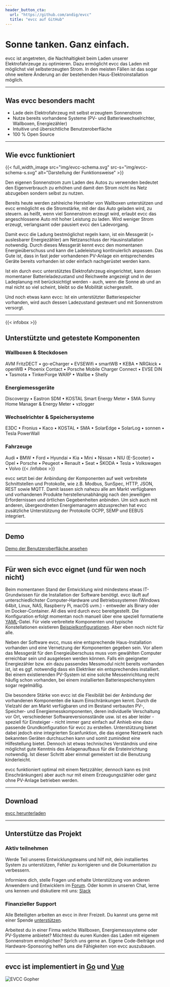 ```yaml
---
header_button_cta:
  url: "https://github.com/andig/evcc"
  title: "evcc auf GitHub"
---
```


# Sonne tanken. Ganz einfach.

evcc ist angetreten, die Nachhaltigkeit beim Laden unserer Elektrofahrzeuge zu optimieren. Dazu ermöglicht evcc das Laden mit möglichst viel selbsterzeugten Strom. In den meisten Fällen ist das sogar ohne weitere Änderung an der bestehenden Haus-Elektroinstallation möglich.

---

## Was evcc besonders macht

- Lade dein Elektrofahrzeug mit selbst erzeugtem Sonnenstrom
- Nutze bereits vorhandene Systeme (PV- und Batteriewechselrichter, Wallboxen, Energiezähler)
- Intuitive und übersichtliche Benutzeroberfläche
- 100 % Open Source

---

## Wie evcc funktioniert

{{< full_width_image src="img/evcc-schema.svg" src-s="img/evcc-schema-s.svg" alt="Darstellung der Funktionsweise" >}}

Den eigenen Sonnenstrom zum Laden des Autos zu verwenden bedeutet den Eigenverbrauch zu erhöhen und damit den Strom nicht ins Netz abzugeben sondern selbst zu nutzen.

Bereits heute werden zahlreiche Hersteller von Wallboxen unterstützen und evcc ermöglicht es die Stromstärke, mit der das Auto geladen wird, zu steuern. as heißt, wenn viel Sonnenstrom erzeugt wird, erlaubt evcc das angeschlossene Auto mit hoher Leistung zu laden. Wird weniger Strom erzeugt, verlangsamt oder pausiert evcc den Ladevorgang.

Damit evcc die Ladung bestmöglichst regeln kann, ist ein Messgerät (= auslesbarer Energiezähler) am Netzanschluss der Hausinstallation notwendig. Durch dieses Messgerät kennt evcc den momentanen Energieüberschuss und kann die Ladeleistung kontinuierlich anpassen. Das Gute ist, dass in fast jeder vorhandenen PV-Anlage ein entsprechendes Geräte bereits vorhanden ist oder einfach nachgerüstet werden kann.

Ist ein durch evcc unterstütztes Elektrofahrzeug eingerichtet, kann  dessen momentaner Batterieladezustand und Reichweite angezeigt und in der Ladeplanung mit berücksichtigt werden - auch, wenn die Sonne ab und an mal nicht so viel scheint, bleibt so die Mobilität sichergestellt.

Und noch etwas kann evcc: Ist ein unterstützter Batteriespeicher vorhanden, wird auch dessen Ladezustand gesteuert und mit Sonnenstrom versorgt.

---

{{< infobox >}}
## Unterstützte und getestete Komponenten

### Wallboxen & Steckdosen

AVM FritzDECT • go-eCharger • EVSEWifi • smartWB • KEBA • NRGkick • openWB • Phoenix Contact • Porsche Mobile Charger Connect • EVSE DIN • Tasmota • TinkerForge WARP • Wallbe • Shelly
### Energiemessgeräte
Discovergy • Eastron SDM • KOSTAL Smart Energy Meter • SMA Sunny Home Manager & Energy Meter • vzlogger
### Wechselrichter & Speichersysteme
E3DC • Fronius • Kaco • KOSTAL • SMA • SolarEdge • SolarLog • sonnen • Tesla PowerWall
### Fahrzeuge
Audi • BMW • Ford • Hyundai • Kia • Mini • Nissan • NIU (E-Scooter) • Opel • Porsche • Peugeot • Renault • Seat • ŠKODA • Tesla • Volkswagen • Volvo
{{< /infobox >}}

evcc setzt bei der Anbindung der Komponenten auf weit verbreitete Schnittstellen und Protokolle, wie z.B. Modbus, SunSpec, HTTP, JSON, REST sowie MQTT.
Damit lassen sich nahezu alle am Markt verfügbaren und vorhandenen Produkte herstellerunabhängig nach den jeweiligen Erfordernissen und örtlichen Gegebenheiten anbinden.
Um sich auch mit anderen, übergeordneten Energiemanagern abzusprechen hat evcc zusätzliche Unterstützung der Protokolle OCPP, SEMP und EEBUS integriert.

---

## Demo

[Demo der Benutzeroberfläche ansehen](https://demo.evcc.io/)

---

## Für wen sich evcc eignet (und für wen noch nicht)

Beim momentanen Stand der Entwicklung wird mindestens etwas IT-Grundwissen für die Installation der Software benötigt. evcc läuft auf unterschiedlichster Computer-Hardware und Betriebssystemen (Windows 64bit, Linux, NAS, Raspberry Pi, macOS uvm.) - entweder als Binary oder im Docker-Container. All dies wird durch evcc bereitgestellt.
Die Konfiguration erfolgt momentan noch manuell über eine speziell formatierte [YAML](https://de.wikipedia.org/wiki/YAML)-Datei. Für viele verbreitete Komponenten und typische Konstellationen existieren  [Beispielkonfigurationen](https://github.com/andig/evcc-config). Aber eben noch nicht für alle.

Neben der Software evcc, muss eine entsprechende Haus-Installation vorhanden und eine Vernetzung der Komponenten gegeben sein.
Vor allem das Messgerät für den Energieüberschuss muss vom gewählten Computer erreichbar sein und ausgelesen werden können. Falls ein geeigneter Energiezähler bzw. ein dazu passendes Messmodul nicht bereits vorhanden ist, ist es ggf. notwendig dass ein Elektriker ein entsprechendes installiert. Bei einem existierenden PV-System ist eine solche Messeinrichtung recht häufig schon vorhanden, bei einem installierten Batteriespeichersystem sogar regelmäßig.

Die besondere Stärke von evcc ist die Flexibilät bei der Anbindung der vorhandenen Komponenten die kaum Einschränkungen kennt.
Durch die Vielzahl der am Markt verfügbaren und im Bestand verbauten PV-, Speicher- und Energiemesskomponenten, deren individuelle Verschaltung vor Ort, verschiedener Softwareversionsstände usw. ist es aber leider - speziell für Einsteiger - nicht immer ganz einfach auf Anhieb eine dazu passende Grundkonfiguration für evcc zu erstellen. Unterstützung bietet dabei jedoch eine integrierten Scanfunktion, die das eigene Netzwerk nach bekannten Geräten durchsuchen kann und somit zumindest eine Hilfestellung bietet. Dennoch ist etwas technisches Verständnis und eine möglichst gute Kenntnis des Anlagenaufbaus für die Ersteinrichtung notwendig. Ist dieser Schritt aber einmal gemeistert ist die Benutzung kinderleicht.

evcc funktioniert optimal mit einem Netzzähler, dennoch kann es (mit Einschränkungen) aber auch nur mit einem Erzeugungszähler oder ganz ohne PV-Anlage betrieben werden.

---

## Download

[evcc herunterladen](https://github.com/andig/evcc)

---

## Unterstütze das Projekt

### Aktiv teilnehmen

Werde Teil unseres Entwicklungsteams und hilf mit, dein installiertes System zu unterstützen, Fehler zu korrigieren und die Dokumentation zu verbessern.

Informiere dich, stelle Fragen und erhalte Unterstützung von anderen Anwendern und Entwicklern im [Forum](https://github.com/andig/evcc/discussions).
Oder komm in unseren Chat, lerne uns kennen und diskutiere mit uns: [Slack](https://join.slack.com/t/evccgroup/shared_invite/zt-fw52e6lt-tdazCp1LPdPlYuKz3PvTAw)

### Finanzieller Support

Alle Beteiligten arbeiten an evcc in ihrer Freizeit. Du kannst uns gerne mit einer Spende [unterstützen](https://github.com/sponsors/andig).

Arbeitest du in einer Firma welche Wallboxen, Energiemesssysteme oder PV-Systeme anbietet? Möchtest du euren Kunden das Laden mit eigenem Sonnenstrom ermöglichen? Sprich uns gerne an. Eigene Code-Beiträge und Hardware-Sponsoring helfen uns die Fähigkeiten von evcc auszubauen.

---

## evcc ist implementiert in [Go](https://golang.org) und [Vue](https://vuejs.org)

![EVCC Gopher](img/ccs-gopher.svg)
